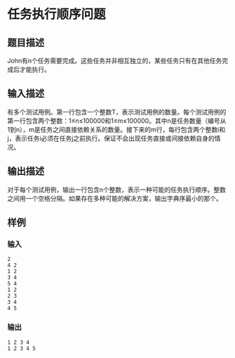 # 任务执行顺序问题

## 题目描述
John有n个任务需要完成。这些任务并非相互独立的，某些任务只有在其他任务完成后才能执行。

## 输入描述
有多个测试用例。第一行包含一个整数T，表示测试用例的数量。每个测试用例的第一行包含两个整数：1≤n≤100000和1≤m≤100000。其中n是任务数量（编号从1到n），m是任务之间直接依赖关系的数量。接下来的m行，每行包含两个整数i和j，表示任务i必须在任务j之前执行。保证不会出现任务直接或间接依赖自身的情况。

## 输出描述
对于每个测试用例，输出一行包含n个整数，表示一种可能的任务执行顺序。整数之间用一个空格分隔。如果存在多种可能的解决方案，输出字典序最小的那个。

## 样例
### 输入
```
2
4 2
1 2
3 4
5 4
1 2
2 3
3 4
4 5
```

### 输出
```
1 2 3 4
1 2 3 4 5
